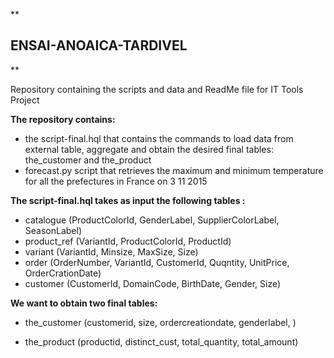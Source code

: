 **

ENSAI-ANOAICA-TARDIVEL
----------------------

**

Repository containing the scripts and data and ReadMe file for IT Tools Project

**The repository contains:** 

 - the script-final.hql that contains the commands to load data from external table, aggregate and obtain the desired final tables:
   the_customer and the_product
 - forecast.py script that retrieves the maximum and minimum temperature for all the prefectures in France on 3 11 2015

**The script-final.hql takes as input the following tables :**

 - catalogue (ProductColorId, GenderLabel, SupplierColorLabel, SeasonLabel)  
 - product_ref (VariantId, ProductColorId, ProductId)
 - variant (VariantId, Minsize, MaxSize, Size)
 - order (OrderNumber, VariantId, CustomerId, Quqntity, UnitPrice,   
   OrderCrationDate)
 - customer (CustomerId, DomainCode, BirthDate, Gender, Size)

**We want to obtain two final tables:**

 - the_customer (customerid, size, ordercreationdate, genderlabel, ) 
  
 - the_product (productid, distinct_cust, total_quantity, total_amount)

